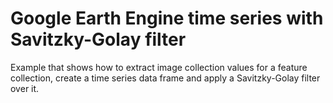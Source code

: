 # Google Earth Engine time series with Savitzky-Golay filter

Example that shows how to extract image collection values for a feature collection, create a time series data frame and apply a Savitzky-Golay filter over it.
